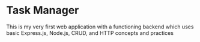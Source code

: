 # Task Manager

This is my very first web application with a functioning backend which uses basic Express.js, Node.js, CRUD, and HTTP concepts and practices
